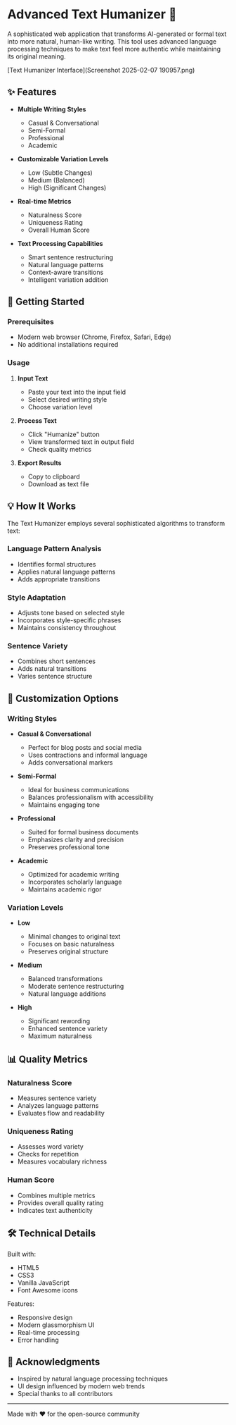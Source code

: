 # Advanced Text Humanizer 🎯

A sophisticated web application that transforms AI-generated or formal text into more natural, human-like writing. This tool uses advanced language processing techniques to make text feel more authentic while maintaining its original meaning.

[Text Humanizer Interface](Screenshot 2025-02-07 190957.png)

## ✨ Features

- **Multiple Writing Styles**
  - Casual & Conversational
  - Semi-Formal
  - Professional
  - Academic

- **Customizable Variation Levels**
  - Low (Subtle Changes)
  - Medium (Balanced)
  - High (Significant Changes)

- **Real-time Metrics**
  - Naturalness Score
  - Uniqueness Rating
  - Overall Human Score

- **Text Processing Capabilities**
  - Smart sentence restructuring
  - Natural language patterns
  - Context-aware transitions
  - Intelligent variation addition

## 🚀 Getting Started

### Prerequisites

- Modern web browser (Chrome, Firefox, Safari, Edge)
- No additional installations required

### Usage

1. **Input Text**
   - Paste your text into the input field
   - Select desired writing style
   - Choose variation level

2. **Process Text**
   - Click "Humanize" button
   - View transformed text in output field
   - Check quality metrics

3. **Export Results**
   - Copy to clipboard
   - Download as text file

## 💡 How It Works

The Text Humanizer employs several sophisticated algorithms to transform text:

### Language Pattern Analysis
- Identifies formal structures
- Applies natural language patterns
- Adds appropriate transitions

### Style Adaptation
- Adjusts tone based on selected style
- Incorporates style-specific phrases
- Maintains consistency throughout

### Sentence Variety
- Combines short sentences
- Adds natural transitions
- Varies sentence structure

## 🎨 Customization Options

### Writing Styles

- **Casual & Conversational**
  - Perfect for blog posts and social media
  - Uses contractions and informal language
  - Adds conversational markers

- **Semi-Formal**
  - Ideal for business communications
  - Balances professionalism with accessibility
  - Maintains engaging tone

- **Professional**
  - Suited for formal business documents
  - Emphasizes clarity and precision
  - Preserves professional tone

- **Academic**
  - Optimized for academic writing
  - Incorporates scholarly language
  - Maintains academic rigor

### Variation Levels

- **Low**
  - Minimal changes to original text
  - Focuses on basic naturalness
  - Preserves original structure

- **Medium**
  - Balanced transformations
  - Moderate sentence restructuring
  - Natural language additions

- **High**
  - Significant rewording
  - Enhanced sentence variety
  - Maximum naturalness

## 📊 Quality Metrics

### Naturalness Score
- Measures sentence variety
- Analyzes language patterns
- Evaluates flow and readability

### Uniqueness Rating
- Assesses word variety
- Checks for repetition
- Measures vocabulary richness

### Human Score
- Combines multiple metrics
- Provides overall quality rating
- Indicates text authenticity

## 🛠️ Technical Details

Built with:
- HTML5
- CSS3
- Vanilla JavaScript
- Font Awesome icons

Features:
- Responsive design
- Modern glassmorphism UI
- Real-time processing
- Error handling


## 🌟 Acknowledgments

- Inspired by natural language processing techniques
- UI design influenced by modern web trends
- Special thanks to all contributors


---
Made with ❤️ for the open-source community
